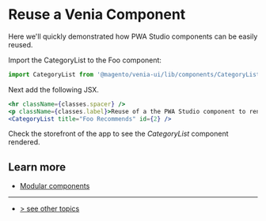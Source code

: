 # Reuse a Venia Component

Here we'll quickly demonstrated how PWA Studio components can be easily reused.

Import the CategoryList to the Foo component:    

```javascript
import CategoryList from '@magento/venia-ui/lib/components/CategoryList';
```

Next add the following JSX.

```jsx
<hr className={classes.spacer} />
<p className={classes.label}>Reuse of a the PWA Studio component to render a category list:</p>
<CategoryList title="Foo Recommends" id={2} />
```

Check the storefront of the app to see the _CategoryList_ component rendered.

## Learn more

-   [Modular components][]

---
- [> see other topics](../../README.md#topics)

[Modular components]: https://magento.github.io/pwa-studio/venia-pwa-concept/features/modular-components/
